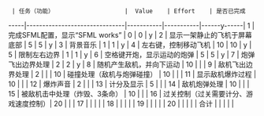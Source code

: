      | 任务（功能）                    |  Value    | Effort    | 是否已完成  
-----|-------------------------------|-----------|-----------|------y------|
1    | 完成SFML配置，显示“SFML works”  | 0         |    0      |       y     |
2    | 显示一架静止的飞机于屏幕底部       | 5         |    5       |  y         |
3    | 背景音乐                       | 1         |      1     |         y   |
4    | 左右键，控制移动飞机             | 10        |    10       |    y        |
5    | 限制左右边界                    | 1         |      1     |        y    |
6    | 空格键开炮，显示运动的炮弹        | 5         |     5      |     y       |
7    | 炮弹飞出边界处理                | 2          |      2     |      y     |
8    | 随机产生敌机，并向下运动          | 10        |           |           |
9    | 敌机飞出边界处理                | 2         |           |            |
10   | 碰撞处理（敌机与炮弹碰撞）        | 10         |           |           |
11   | 显示敌机爆炸过程                | 10         |           |            |
12   | 爆炸声音                       | 2         |           |            |
13   | 计分及显示                     | 5         |           |            |
14   | 敌机炮弹处理                   | 10         |           |            |
15   | 被敌机击中处理（炸毁、3条命）     | 10          |           |           |
16   | 过关控制（过关需要计分、游戏速度控制）| 20        |           |           |
17   |                               |            |           |           |
18   |                               |            |           |           |
19   |                               |            |           |           |
20   |                               |            |           |           |
合计   |                              |            |           |           |


